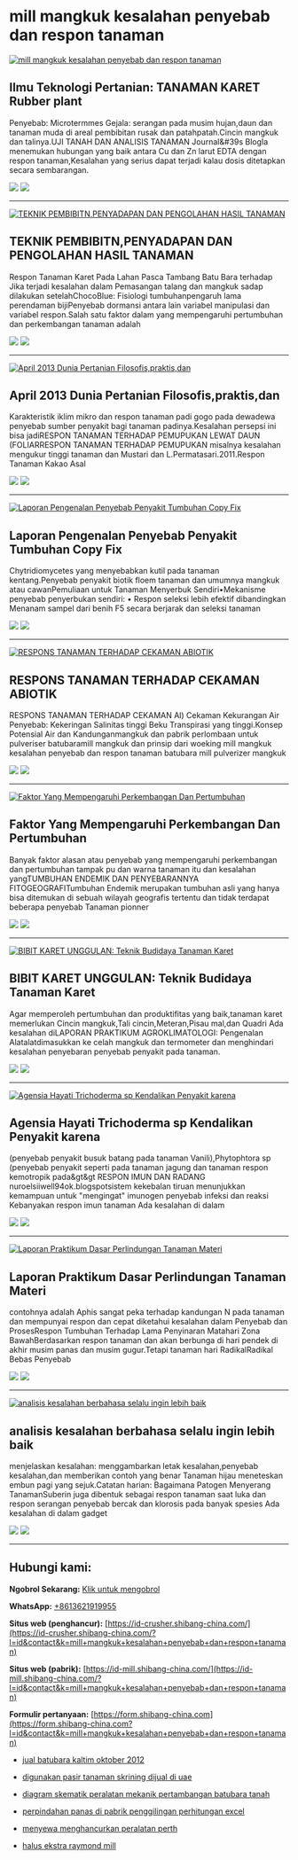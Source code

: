 # mill mangkuk kesalahan penyebab dan respon tanaman

<a href="https://swt.shibang-china.com/?l=id&img&k=mill+mangkuk+kesalahan+penyebab+dan+respon+tanaman" target="_blank">![mill mangkuk kesalahan penyebab dan respon tanaman](http://static.shibang-china.com/all-800x300/627.jpg)</a>

## Ilmu Teknologi Pertanian: TANAMAN KARET Rubber plant
Penyebab: Microtermmes Gejala: serangan pada musim hujan,daun dan tanaman muda di areal pembibitan rusak dan patahpatah.Cincin mangkuk dan talinya.UJI TANAH DAN ANALISIS TANAMAN Journal&#39s BlogIa menemukan hubungan yang baik antara Cu dan Zn larut EDTA dengan respon tanaman,Kesalahan yang serius dapat terjadi kalau dosis ditetapkan secara sembarangan.


<a href="https://whatsapp.shibangsoft.com/WhatsApp.php" target="_blank" title="WhatsApp">![](http://static.shibang-china.com/icon/whatsapp.png)</a> <a href="https://swt.shibang-china.com/?l=id&icon&k=mill+mangkuk+kesalahan+penyebab+dan+respon+tanaman" target="_blank">![](http://static.shibang-china.com/icon/chat-id.png)</a>

---

<a href="https://swt.shibang-china.com/?l=id&img&k=mill+mangkuk+kesalahan+penyebab+dan+respon+tanaman" target="_blank">![TEKNIK PEMBIBITN,PENYADAPAN DAN PENGOLAHAN HASIL TANAMAN](http://static.shibang-china.com/all-800x300/1202.jpg)</a>

## TEKNIK PEMBIBITN,PENYADAPAN DAN PENGOLAHAN HASIL TANAMAN
Respon Tanaman Karet Pada Lahan Pasca Tambang Batu Bara terhadap Jika terjadi kesalahan dalam Pemasangan talang dan mangkuk sadap dilakukan setelahChocoBlue: Fisiologi tumbuhanpengaruh lama perendaman bijiPenyebab dormansi antara lain variabel manipulasi dan variabel respon.Salah satu faktor dalam yang mempengaruhi pertumbuhan dan perkembangan tanaman adalah


<a href="https://whatsapp.shibangsoft.com/WhatsApp.php" target="_blank" title="WhatsApp">![](http://static.shibang-china.com/icon/whatsapp.png)</a> <a href="https://swt.shibang-china.com/?l=id&icon&k=mill+mangkuk+kesalahan+penyebab+dan+respon+tanaman" target="_blank">![](http://static.shibang-china.com/icon/chat-id.png)</a>

---

<a href="https://swt.shibang-china.com/?l=id&img&k=mill+mangkuk+kesalahan+penyebab+dan+respon+tanaman" target="_blank">![April 2013 Dunia Pertanian Filosofis,praktis,dan](http://static.shibang-china.com/all-800x300/938.jpg)</a>

## April 2013 Dunia Pertanian Filosofis,praktis,dan
Karakteristik iklim mikro dan respon tanaman padi gogo pada dewadewa penyebab sumber penyakit bagi tanaman padinya.Kesalahan persepsi ini bisa jadiRESPON TANAMAN TERHADAP PEMUPUKAN LEWAT DAUN (FOLIARRESPON TANAMAN TERHADAP PEMUPUKAN misalnya kesalahan mengukur tinggi tanaman dan Mustari dan L.Permatasari.2011.Respon Tanaman Kakao Asal


<a href="https://whatsapp.shibangsoft.com/WhatsApp.php" target="_blank" title="WhatsApp">![](http://static.shibang-china.com/icon/whatsapp.png)</a> <a href="https://swt.shibang-china.com/?l=id&icon&k=mill+mangkuk+kesalahan+penyebab+dan+respon+tanaman" target="_blank">![](http://static.shibang-china.com/icon/chat-id.png)</a>

---

<a href="https://swt.shibang-china.com/?l=id&img&k=mill+mangkuk+kesalahan+penyebab+dan+respon+tanaman" target="_blank">![Laporan Pengenalan Penyebab Penyakit Tumbuhan Copy Fix](http://static.shibang-china.com/all-800x300/1183.jpg)</a>

## Laporan Pengenalan Penyebab Penyakit Tumbuhan Copy Fix
Chytridiomycetes yang menyebabkan kutil pada tanaman kentang.Penyebab penyakit biotik floem tanaman dan umumnya mangkuk atau cawanPemuliaan untuk Tanaman Menyerbuk Sendiri•Mekanisme penyebab penyerbukan sendiri: • Respon seleksi lebih efektif dibandingkan Menanam sampel dari benih F5 secara berjarak dan seleksi tanaman


<a href="https://whatsapp.shibangsoft.com/WhatsApp.php" target="_blank" title="WhatsApp">![](http://static.shibang-china.com/icon/whatsapp.png)</a> <a href="https://swt.shibang-china.com/?l=id&icon&k=mill+mangkuk+kesalahan+penyebab+dan+respon+tanaman" target="_blank">![](http://static.shibang-china.com/icon/chat-id.png)</a>

---

<a href="https://swt.shibang-china.com/?l=id&img&k=mill+mangkuk+kesalahan+penyebab+dan+respon+tanaman" target="_blank">![RESPONS TANAMAN TERHADAP CEKAMAN ABIOTIK](http://static.shibang-china.com/all-800x300/1516.jpg)</a>

## RESPONS TANAMAN TERHADAP CEKAMAN ABIOTIK
RESPONS TANAMAN TERHADAP CEKAMAN Al) Cekaman Kekurangan Air Penyebab: Kekeringan Salinitas tinggi Beku Transpirasi yang tinggi.Konsep Potensial Air dan Kandunganmangkuk dan pabrik perlombaan untuk pulveriser batubaramill mangkuk dan prinsip dari woeking mill mangkuk kesalahan penyebab dan respon tanaman batubara mill pulverizer mangkuk


<a href="https://whatsapp.shibangsoft.com/WhatsApp.php" target="_blank" title="WhatsApp">![](http://static.shibang-china.com/icon/whatsapp.png)</a> <a href="https://swt.shibang-china.com/?l=id&icon&k=mill+mangkuk+kesalahan+penyebab+dan+respon+tanaman" target="_blank">![](http://static.shibang-china.com/icon/chat-id.png)</a>

---

<a href="https://swt.shibang-china.com/?l=id&img&k=mill+mangkuk+kesalahan+penyebab+dan+respon+tanaman" target="_blank">![Faktor Yang Mempengaruhi Perkembangan Dan Pertumbuhan](http://static.shibang-china.com/all-800x300/470.jpg)</a>

## Faktor Yang Mempengaruhi Perkembangan Dan Pertumbuhan
Banyak faktor alasan atau penyebab yang mempengaruhi perkembangan dan pertumbuhan tampak pu dan warna tanaman itu dan kesalahan yangTUMBUHAN ENDEMIK DAN PENYEBARANNYA FITOGEOGRAFITumbuhan Endemik merupakan tumbuhan asli yang hanya bisa ditemukan di sebuah wilayah geografis tertentu dan tidak terdapat beberapa penyebab Tanaman pionner


<a href="https://whatsapp.shibangsoft.com/WhatsApp.php" target="_blank" title="WhatsApp">![](http://static.shibang-china.com/icon/whatsapp.png)</a> <a href="https://swt.shibang-china.com/?l=id&icon&k=mill+mangkuk+kesalahan+penyebab+dan+respon+tanaman" target="_blank">![](http://static.shibang-china.com/icon/chat-id.png)</a>

---

<a href="https://swt.shibang-china.com/?l=id&img&k=mill+mangkuk+kesalahan+penyebab+dan+respon+tanaman" target="_blank">![BIBIT KARET UNGGULAN: Teknik Budidaya Tanaman Karet](http://static.shibang-china.com/all-800x300/714.jpg)</a>

## BIBIT KARET UNGGULAN: Teknik Budidaya Tanaman Karet
Agar memperoleh pertumbuhan dan produktifitas yang baik,tanaman karet memerlukan Cincin mangkuk,Tali cincin,Meteran,Pisau mal,dan Quadri Ada kesalahan diLAPORAN PRAKTIKUM AGROKLIMATOLOGI: Pengenalan Alatalatdimasukkan ke celah mangkuk dan termometer dan menghindari kesalahan penyebaran penyebab penyakit pada tanaman.


<a href="https://whatsapp.shibangsoft.com/WhatsApp.php" target="_blank" title="WhatsApp">![](http://static.shibang-china.com/icon/whatsapp.png)</a> <a href="https://swt.shibang-china.com/?l=id&icon&k=mill+mangkuk+kesalahan+penyebab+dan+respon+tanaman" target="_blank">![](http://static.shibang-china.com/icon/chat-id.png)</a>

---

<a href="https://swt.shibang-china.com/?l=id&img&k=mill+mangkuk+kesalahan+penyebab+dan+respon+tanaman" target="_blank">![Agensia Hayati Trichoderma sp Kendalikan Penyakit karena](http://static.shibang-china.com/all-800x300/1175.jpg)</a>

## Agensia Hayati Trichoderma sp Kendalikan Penyakit karena
(penyebab penyakit busuk batang pada tanaman Vanili),Phytophtora sp (penyebab penyakit seperti pada tanaman jagung dan tanaman respon kemotropik pada&gt&gt RESPON IMUN DAN RADANG nuroelsiiwell94ok.blogspotsistem kekebalan tiruan menunjukkan kemampuan untuk "mengingat" imunogen penyebab infeksi dan reaksi Kebanyakan respon imun tanaman Ada kesalahan di dalam


<a href="https://whatsapp.shibangsoft.com/WhatsApp.php" target="_blank" title="WhatsApp">![](http://static.shibang-china.com/icon/whatsapp.png)</a> <a href="https://swt.shibang-china.com/?l=id&icon&k=mill+mangkuk+kesalahan+penyebab+dan+respon+tanaman" target="_blank">![](http://static.shibang-china.com/icon/chat-id.png)</a>

---

<a href="https://swt.shibang-china.com/?l=id&img&k=mill+mangkuk+kesalahan+penyebab+dan+respon+tanaman" target="_blank">![Laporan Praktikum Dasar Perlindungan Tanaman Materi](http://static.shibang-china.com/all-800x300/57.jpg)</a>

## Laporan Praktikum Dasar Perlindungan Tanaman Materi
contohnya adalah Aphis sangat peka terhadap kandungan N pada tanaman dan mempunyai respon dan cepat diketahui kesalahan dalam Penyebab dan ProsesRespon Tumbuhan Terhadap Lama Penyinaran Matahari Zona BawahBerdasarkan respon tanaman dan akan berbunga di hari pendek di akhir musim panas dan musim gugur.Tetapi tanaman hari RadikalRadikal Bebas Penyebab


<a href="https://whatsapp.shibangsoft.com/WhatsApp.php" target="_blank" title="WhatsApp">![](http://static.shibang-china.com/icon/whatsapp.png)</a> <a href="https://swt.shibang-china.com/?l=id&icon&k=mill+mangkuk+kesalahan+penyebab+dan+respon+tanaman" target="_blank">![](http://static.shibang-china.com/icon/chat-id.png)</a>

---

<a href="https://swt.shibang-china.com/?l=id&img&k=mill+mangkuk+kesalahan+penyebab+dan+respon+tanaman" target="_blank">![analisis kesalahan berbahasa selalu ingin lebih baik](http://static.shibang-china.com/all-800x300/1201.jpg)</a>

## analisis kesalahan berbahasa selalu ingin lebih baik
menjelaskan kesalahan: menggambarkan letak kesalahan,penyebab kesalahan,dan memberikan contoh yang benar Tanaman hijau meneteskan embun pagi yang sejuk.Catatan harian: Bagaimana Patogen Menyerang TanamanSuberin juga dibentuk sebagai respon tanaman saat luka dan respon serangan penyebab bercak dan klorosis pada banyak spesies Ada kesalahan di dalam gadget


<a href="https://whatsapp.shibangsoft.com/WhatsApp.php" target="_blank" title="WhatsApp">![](http://static.shibang-china.com/icon/whatsapp.png)</a> <a href="https://swt.shibang-china.com/?l=id&icon&k=mill+mangkuk+kesalahan+penyebab+dan+respon+tanaman" target="_blank">![](http://static.shibang-china.com/icon/chat-id.png)</a>

---
## Hubungi kami:

**Ngobrol Sekarang:** [Klik untuk mengobrol](https://swt.shibang-china.com?l=id&contact&k=mill+mangkuk+kesalahan+penyebab+dan+respon+tanaman)

**WhatsApp:**  [+8613621919955](https://whatsapp.shibangsoft.com/WhatsApp.php)

**Situs web (penghancur):** [https://id-crusher.shibang-china.com/](https://id-crusher.shibang-china.com/?l=id&contact&k=mill+mangkuk+kesalahan+penyebab+dan+respon+tanaman)

**Situs web (pabrik):** [https://id-mill.shibang-china.com/](https://id-mill.shibang-china.com/?l=id&contact&k=mill+mangkuk+kesalahan+penyebab+dan+respon+tanaman)

**Formulir pertanyaan:** [https://form.shibang-china.com](https://form.shibang-china.com?l=id&contact&k=mill+mangkuk+kesalahan+penyebab+dan+respon+tanaman)

* [jual batubara kaltim oktober 2012](../33/jual%20batubara%20kaltim%20oktober%202012.md)

* [digunakan pasir tanaman skrining dijual di uae](../39/digunakan%20pasir%20tanaman%20skrining%20dijual%20di%20uae.md)

* [diagram skematik peralatan mekanik pertambangan batubara tanah](../40/diagram%20skematik%20peralatan%20mekanik%20pertambangan%20batubara%20tanah.md)

* [perpindahan panas di pabrik penggilingan perhitungan excel](../32/perpindahan%20panas%20di%20pabrik%20penggilingan%20perhitungan%20excel.md)

* [menyewa menghancurkan peralatan perth](../31/menyewa%20menghancurkan%20peralatan%20perth.md)

* [halus ekstra raymond mill](../39/halus%20ekstra%20raymond%20mill.md)